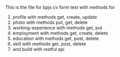 This is the file for bpjs cv form test
with methods for

1. profile with methods get, create, update
2. photo with methods put, get, delete
3. working-experience with methods get, put
4. employment with methods get, create, delete
5. education with methods get, post, delete
6. skill with methods get, post, delete
7. and build with restful api
